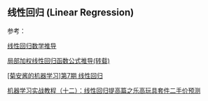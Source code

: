 ##  线性回归 (Linear Regression)

参考：

[线性回归数学推导](http://blog.51cto.com/12133258/2051527)

[局部加权线性回归函数公式推导(转载)](https://blog.csdn.net/appleyuchi/article/details/82633155)

[[菊安酱的机器学习]第7期 线性回归](https://www.bilibili.com/video/av38401189)

[机器学习实战教程（十二）：线性回归提高篇之乐高玩具套件二手价预测](https://cuijiahua.com/blog/2017/12/ml_12_regression_2.html)

